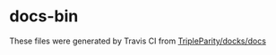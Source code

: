 # docs-bin

These files were generated by Travis CI from [TripleParity/docks/docs](https://github.com/TripleParity/docks/tree/user-manual/docs)

